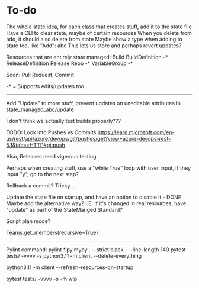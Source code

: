# To-do

The whole state idea, for each class that creates stuff, add it to the state file
Have a CLI to clear state, maybe of certain resources
When you delete from ado, it should also delete from state
Maybe show a type when adding to state too, like "Add": abc
This lets us store and perhaps revert updates?

Resources that are entirely state managed:
Build
BuildDefinition -*
ReleaseDefinition
Release
Repo -*
VariableGroup -*

Soon:
Pull Request, Commit

-* = Supports edits/updates too

-----

Add "Update" to more stuff, prevent updates on uneditable attributes in state_managed_abc/update

I don't think we actually test builds properly???

TODO: Look into Pushes vs Commits <https://learn.microsoft.com/en-us/rest/api/azure/devops/git/pushes/get?view=azure-devops-rest-5.1&tabs=HTTP#gitpush>

Also, Releases need vigerous testing

Perhaps when creating stuff, use a "while True" loop with user input, if they input "y", go to the next step?

Rollback a commit? Tricky...

Update the state file on startup, and have an option to disable it - DONE
Maybe add the alternative way? I.E. if it's changed in real resources, have "update" as part of the StateManged Standard?

Script plan mode?

Teams.get_members(recursive=True)

-----

Pylint command:
pylint *.py
mypy . --strict
black . --line-length 140
pytest tests/ -vvvv -s
python3.11 -m client --delete-everything

python3.11 -m client --refresh-resources-on-startup

pytest tests/ -vvvv -s -m wip
